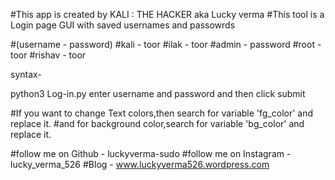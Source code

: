 #This app is created by KALI : THE HACKER aka Lucky verma
#This tool is a Login page GUI with saved usernames and passowrds

#(username - password)
#kali - toor
#ilak - toor
#admin - password
#root - toor
#rishav - toor

syntax-

python3 Log-in.py
enter username and password and then click submit

#If you want to change Text colors,then search for variable 'fg_color' and replace it.
#and for background color,search for variable 'bg_color' and replace it.

#follow me on Github - luckyverma-sudo
#follow me on Instagram - lucky_verma_526
#Blog - www.luckyverma526.wordpress.com
